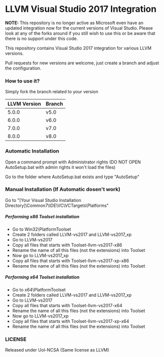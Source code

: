 # LLVM Visual Studio 2017 Integration

**NOTE:** This repository is no longer active as Microsoft even have an updated integration now for the current versions of Visual Studio. Please look at any of the forks around if you still wish to use this or be aware that there is no support under this code.

This repository contains Visual Studio 2017 integration for various LLVM versions.

Pull requests for new versions are welcome, just create a branch and adjust the configuration.

### How to use it?
Simply fork the branch related to your version

| LLVM Version | Branch |
| ------------ | ------ |
| 5.0.0        | v5.0   |
| 6.0.0        | v6.0   |
| 7.0.0        | v7.0   |
| 8.0.0        | v8.0   |

### Automatic Installation 

Open a command prompt with Administrator rights (DO NOT OPEN AutoSetup.bat with admin rights it won't load the files)
 
Go to the folder where AutoSetup.bat exists and type "AutoSetup"
 
### Manual Installation (If Automatic dosen't work)
 
Go to "[Your Visual Studio Installation Directory]\Common7\IDE\VC\VCTargets\Platforms"
 
##### Performing x86 Toolset installation
- Go to Win32\PlatformToolset
- Create 2 folders called LLVM-vs2017 and LLVM-vs2017_xp
- Go to LLVM-vs2017
- Copy all files that starts with Toolset-llvm-vs2017-x86
- Rename the name of all this files (not the extensions) into Toolset
- Now go to LLVM-vs2017_xp
- Copy all files that starts with Toolset-llvm-vs2017-xp-x86
- Rename the name of all this files (not the extensions) into Toolset

##### Performing x64 Toolset installation
- Go to x64\PlatformToolset
- Create 2 folders called LLVM-vs2017 and LLVM-vs2017_xp
- Go to LLVM-vs2017
- Copy all files that starts with Toolset-llvm-vs2017-x64
- Rename the name of all this files (not the extensions) into Toolset
- Now go to LLVM-vs2017_xp
- Copy all files that starts with Toolset-llvm-vs2017-xp-x64
- Rename the name of all this files (not the extensions) into Toolset

### LICENSE

Released under Uol-NCSA (Same license as LLVM)
